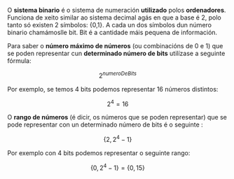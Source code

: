 O **sistema binario** é o sistema de numeración **utilizado** polos **ordenadores**. Funciona de xeito similar ao sistema decimal agás en que a base é 2, polo tanto só existen 2 símbolos: {0,1}. A cada un dos símbolos dun número binario chamámoslle bit. Bit é a cantidade máis pequena de información.

Para saber o **número máximo de números** (ou combinacións de 0 e 1) que se poden representar cun **determinado número de bits** utilízase a seguinte fórmula:
```math
2^{numeroDeBits}
```
Por exemplo, se temos 4 bits podemos representar 16 números distintos: 
```math
2^4=16
```
O **rango de números** (é dicir, os números que se poden representar) que se pode representar con un determinado número de bits é o seguinte :
```math
\{2,2^4-1\}
```
Por exemplo con 4 bits podemos representar o seguinte rango:
```math
\{0,2^4-1\} = \{0,15\}
```
